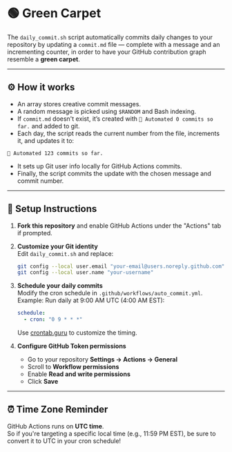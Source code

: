 # 🟢 Green Carpet 

The `daily_commit.sh` script automatically commits daily changes to your repository by updating a `commit.md` file — complete with a message and an incrementing counter, in order to have your GitHub contribution graph resemble a **green carpet**.

---

## ⚙️ How it works

- An array stores creative commit messages.
- A random message is picked using `$RANDOM` and Bash indexing.
- If `commit.md` doesn't exist, it’s created with `🚀 Automated 0 commits so far.` and added to git.
- Each day, the script reads the current number from the file, increments it, and updates it to:

```
🚀 Automated 123 commits so far.
```

- It sets up Git user info locally for GitHub Actions commits.
- Finally, the script commits the update with the chosen message and commit number.

---

## 🔧 Setup Instructions

1. **Fork this repository** and enable GitHub Actions under the "Actions" tab if prompted.

2. **Customize your Git identity**  
   Edit `daily_commit.sh` and replace:

   ```bash
   git config --local user.email "your-email@users.noreply.github.com"
   git config --local user.name "your-username"
   ```

3. **Schedule your daily commits**  
   Modify the cron schedule in `.github/workflows/auto_commit.yml`.  
   Example: Run daily at 9:00 AM UTC (4:00 AM EST):
   ```yaml
   schedule:
     - cron: "0 9 * * *"
   ```

   Use [crontab.guru](https://crontab.guru) to customize the timing.

4. **Configure GitHub Token permissions**
   - Go to your repository **Settings → Actions → General**
   - Scroll to **Workflow permissions**
   - Enable **Read and write permissions**
   - Click **Save**

---

## ⏰ Time Zone Reminder

GitHub Actions runs on **UTC time**.  
So if you're targeting a specific local time (e.g., 11:59 PM EST), be sure to convert it to UTC in your cron schedule!